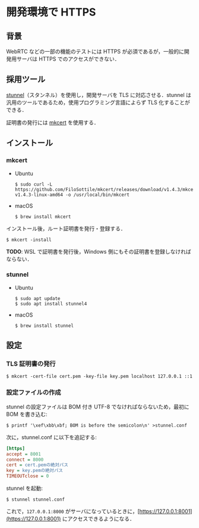 # 開発環境で HTTPS

## 背景

WebRTC などの一部の機能のテストには HTTPS が必須であるが，一般的に開発用サーバは HTTPS でのアクセスができない．

## 採用ツール

[stunnel](https://www.stunnel.org)（スタンネル）を使用し，開発サーバを TLS に対応させる．stunnel は汎用のツールであるため，使用プログラミング言語によらず TLS 化することができる．

証明書の発行には [mkcert](https://github.com/FiloSottile/mkcert) を使用する．

## インストール

### mkcert

- Ubuntu

  ```console
  $ sudo curl -L https://github.com/FiloSottile/mkcert/releases/download/v1.4.3/mkcert-v1.4.3-linux-amd64 -o /usr/local/bin/mkcert
  ```

- macOS

  ```console
  $ brew install mkcert
  ```

インストール後，ルート証明書を発行・登録する．

```console
$ mkcert -install
```

**TODO**: WSL で証明書を発行後，Windows 側にもその証明書を登録しなければならない．

### stunnel

- Ubuntu

  ```console
  $ sudo apt update
  $ sudo apt install stunnel4
  ```

- macOS

  ```
  $ brew install stunnel
  ```

## 設定

### TLS 証明書の発行

```console
$ mkcert -cert-file cert.pem -key-file key.pem localhost 127.0.0.1 ::1
```

### 設定ファイルの作成

stunnel の設定ファイルは BOM 付き UTF-8 でなければならないため，最初に BOM を書き込む:

```console
$ printf '\xef\xbb\xbf; BOM is before the semicolon\n' >stunnel.conf
```

次に，stunnel.conf に以下を追記する:

```ini
[https]
accept = 8001
connect = 8000
cert = cert.pemの絶対パス
key = key.pemの絶対パス
TIMEOUTclose = 0
```

stunnel を起動:

```console
$ stunnel stunnel.conf
```

これで，`127.0.0.1:8000` がサーバになっているときに，[https://127.0.0.1:8001](https://127.0.0.1:8001) にアクセスできるようになる．
